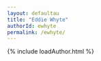 ```yaml
---
layout: defaultau
title: "Eddie Whyte"
authorId: ewhyte
permalink: /ewhyte/
---
```

{% include loadAuthor.html %}
<script>
    $(document).ready(function(){
        showAuthorBio('{{ page.authorId }}');
   });
</script>
